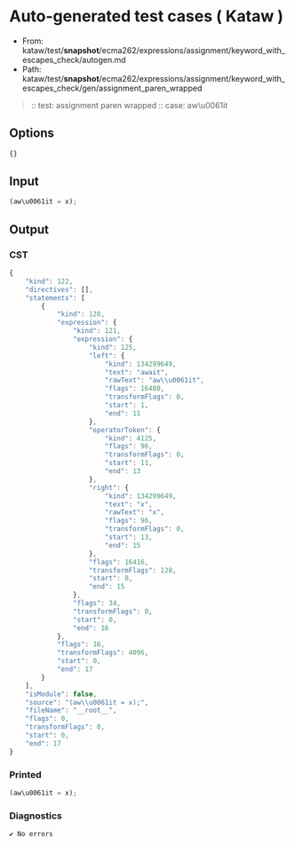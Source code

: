 # Auto-generated test cases ( Kataw )
- From: kataw/test/__snapshot__/ecma262/expressions/assignment/keyword_with_escapes_check/autogen.md
- Path: kataw/test/__snapshot__/ecma262/expressions/assignment/keyword_with_escapes_check/gen/assignment_paren_wrapped
> :: test: assignment paren wrapped
> :: case: aw\u0061it
## Options

`````js
{}
`````
## Input

`````js
(aw\u0061it = x);
`````
## Output

### CST

```javascript
{
    "kind": 122,
    "directives": [],
    "statements": [
        {
            "kind": 120,
            "expression": {
                "kind": 121,
                "expression": {
                    "kind": 125,
                    "left": {
                        "kind": 134299649,
                        "text": "await",
                        "rawText": "aw\\u0061it",
                        "flags": 16480,
                        "transformFlags": 0,
                        "start": 1,
                        "end": 11
                    },
                    "operatorToken": {
                        "kind": 4125,
                        "flags": 96,
                        "transformFlags": 0,
                        "start": 11,
                        "end": 13
                    },
                    "right": {
                        "kind": 134299649,
                        "text": "x",
                        "rawText": "x",
                        "flags": 96,
                        "transformFlags": 0,
                        "start": 13,
                        "end": 15
                    },
                    "flags": 16416,
                    "transformFlags": 128,
                    "start": 0,
                    "end": 15
                },
                "flags": 34,
                "transformFlags": 0,
                "start": 0,
                "end": 16
            },
            "flags": 16,
            "transformFlags": 4096,
            "start": 0,
            "end": 17
        }
    ],
    "isModule": false,
    "source": "(aw\\u0061it = x);",
    "fileName": "__root__",
    "flags": 0,
    "transformFlags": 0,
    "start": 0,
    "end": 17
}
```

### Printed

```javascript
(aw\u0061it = x);
```

### Diagnostics

```javascript
✔ No errors
```


